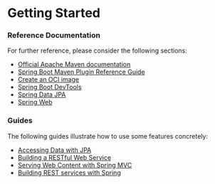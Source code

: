 # Getting Started

### Reference Documentation
For further reference, please consider the following sections:

* [Official Apache Maven documentation](https://maven.apache.org/guides/index.html)
* [Spring Boot Maven Plugin Reference Guide](https://docs.spring.io/spring-boot/docs/2.3.12.RELEASE/maven-plugin/reference/html/)
* [Create an OCI image](https://docs.spring.io/spring-boot/docs/2.3.12.RELEASE/maven-plugin/reference/html/#build-image)
* [Spring Boot DevTools](https://docs.spring.io/spring-boot/docs/2.5.2/reference/htmlsingle/#using-boot-devtools)
* [Spring Data JPA](https://docs.spring.io/spring-boot/docs/2.5.2/reference/htmlsingle/#boot-features-jpa-and-spring-data)
* [Spring Web](https://docs.spring.io/spring-boot/docs/2.5.2/reference/htmlsingle/#boot-features-developing-web-applications)

### Guides
The following guides illustrate how to use some features concretely:

* [Accessing Data with JPA](https://spring.io/guides/gs/accessing-data-jpa/)
* [Building a RESTful Web Service](https://spring.io/guides/gs/rest-service/)
* [Serving Web Content with Spring MVC](https://spring.io/guides/gs/serving-web-content/)
* [Building REST services with Spring](https://spring.io/guides/tutorials/bookmarks/)

